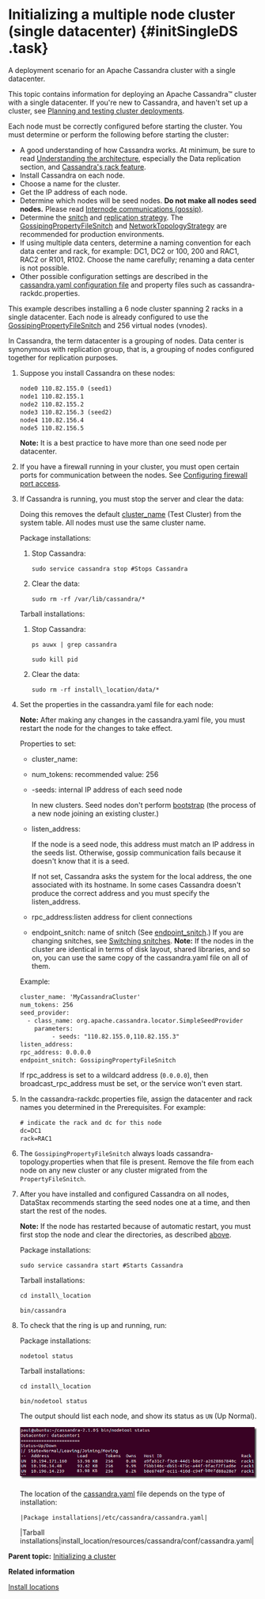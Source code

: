 # Initializing a multiple node cluster \(single datacenter\) {#initSingleDS .task}

A deployment scenario for an Apache Cassandra cluster with a single datacenter.

This topic contains information for deploying an Apache Cassandra™ cluster with a single datacenter. If you're new to Cassandra, and haven't set up a cluster, see [Planning and testing cluster deployments](/en/landing_page/doc/landing_page/planning/planningAbout.html).

Each node must be correctly configured before starting the cluster. You must determine or perform the following before starting the cluster:

-   A good understanding of how Cassandra works. At minimum, be sure to read [Understanding the architecture](../architecture/archTOC.md), especially the Data replication section, and [Cassandra's rack feature](/en/landing_page/doc/landing_page/planning/planningAntiPatterns.html#AntiPatRack).
-   Install Cassandra on each node.
-   Choose a name for the cluster.
-   Get the IP address of each node.
-   Determine which nodes will be seed nodes. **Do not make all nodes seed nodes.** Please read [Internode communications \(gossip\)](../architecture/archGossipAbout.md).
-   Determine the [snitch](../architecture/archSnitchesAbout.md) and [replication strategy](../architecture/archDataDistributeAbout.md). The [GossipingPropertyFileSnitch](../architecture/archsnitchGossipPF.md) and [NetworkTopologyStrategy](../architecture/archDataDistributeAbout.md) are recommended for production environments.
-   If using multiple data centers, determine a naming convention for each data center and rack, for example: DC1, DC2 or 100, 200 and RAC1, RAC2 or R101, R102. Choose the name carefully; renaming a data center is not possible.
-   Other possible configuration settings are described in the [cassandra.yaml configuration file](../configuration/configCassandra_yaml.md) and property files such as cassandra-rackdc.properties.

This example describes installing a 6 node cluster spanning 2 racks in a single datacenter. Each node is already configured to use the [GossipingPropertyFileSnitch](../architecture/archsnitchGossipPF.md) and 256 virtual nodes \(vnodes\).

In Cassandra, the term datacenter is a grouping of nodes. Data center is synonymous with replication group, that is, a grouping of nodes configured together for replication purposes.

1.  Suppose you install Cassandra on these nodes:

    ```
    node0 110.82.155.0 (seed1)
    node1 110.82.155.1
    node2 110.82.155.2
    node3 110.82.156.3 (seed2)
    node4 110.82.156.4
    node5 110.82.156.5
    ```

    **Note:** It is a best practice to have more than one seed node per datacenter.

2.  If you have a firewall running in your cluster, you must open certain ports for communication between the nodes. See [Configuring firewall port access](../configuration/secureFireWall.md).

3.  If Cassandra is running, you must stop the server and clear the data:

    Doing this removes the default [cluster\_name](../configuration/configCassandra_yaml.md#cluster_name) \(Test Cluster\) from the system table. All nodes must use the same cluster name.

    Package installations:

    1.  Stop Cassandra:

        ```language-bash
        sudo service cassandra stop #Stops Cassandra
        ```

    2.  Clear the data:

        ```language-bash
        sudo rm -rf /var/lib/cassandra/*
        ```

    Tarball installations:

    1.  Stop Cassandra:

        ```language-bash
        ps auwx | grep cassandra
        ```

        ```language-bash
        sudo kill pid
        ```

    2.  Clear the data:

        ``` {#clear-c-data-pkg .language-bash}
        sudo rm -rf install\_location/data/*
        ```

4.  Set the properties in the cassandra.yaml file for each node:

    **Note:** After making any changes in the cassandra.yaml file, you must restart the node for the changes to take effect.

    Properties to set:

    -   cluster\_name:
    -   num\_tokens: recommended value: 256
    -   -seeds: internal IP address of each seed node

        In new clusters. Seed nodes don't perform [bootstrap](/en/glossary/doc/glossary/gloss_bootstrap.html) \(the process of a new node joining an existing cluster.\)

    -   listen\_address: 

        If the node is a seed node, this address must match an IP address in the seeds list. Otherwise, gossip communication fails because it doesn't know that it is a seed.

        If not set, Cassandra asks the system for the local address, the one associated with its hostname. In some cases Cassandra doesn't produce the correct address and you must specify the listen\_address.

    -   rpc\_address:listen address for client connections
    -   endpoint\_snitch: name of snitch \(See [endpoint\_snitch](../configuration/configCassandra_yaml.md#endpoint_snitch).\) If you are changing snitches, see [Switching snitches](../operations/opsSwitchSnitch.md).
    **Note:** If the nodes in the cluster are identical in terms of disk layout, shared libraries, and so on, you can use the same copy of the cassandra.yaml file on all of them.

    Example:

    ```
    cluster_name: 'MyCassandraCluster'
    num_tokens: 256
    seed_provider:
      - class_name: org.apache.cassandra.locator.SimpleSeedProvider
        parameters:
             - seeds: "110.82.155.0,110.82.155.3"
    listen_address:
    rpc_address: 0.0.0.0
    endpoint_snitch: GossipingPropertyFileSnitch
    ```

    If rpc\_address is set to a wildcard address \(`0.0.0.0`\), then broadcast\_rpc\_address must be set, or the service won't even start.

5.  In the cassandra-rackdc.properties file, assign the datacenter and rack names you determined in the Prerequisites. For example:

    ```no-highlight
    # indicate the rack and dc for this node
    dc=DC1
    rack=RAC1
    ```

6.  The `GossipingPropertyFileSnitch` always loads cassandra-topology.properties when that file is present. Remove the file from each node on any new cluster or any cluster migrated from the `PropertyFileSnitch`.

7.  After you have installed and configured Cassandra on all nodes, DataStax recommends starting the seed nodes one at a time, and then start the rest of the nodes.

    **Note:** If the node has restarted because of automatic restart, you must first stop the node and clear the directories, as described [above](initSingleDS.md#single-ds-step-3).

    Package installations:

    ```language-bash
    sudo service cassandra start #Starts Cassandra
    ```

    Tarball installations:

    ```language-bash
    cd install\_location
    ```

    ```language-bash
    bin/cassandra
    ```

8.  To check that the ring is up and running, run:

    Package installations:

    ```language-bash
    nodetool status
    ```

    Tarball installations:

    ```language-bash
    cd install\_location
    ```

    ```language-bash
    bin/nodetool status
    ```

    The output should list each node, and show its status as `UN` \(Up Normal\).

     ![](../images/screenshots/init_nodetool_status.png) 

    The location of the [cassandra.yaml](/en/archived/cassandra/3.x/cassandra/configuration/configCassandra_yaml.html) file depends on the type of installation:

        |Package installations|/etc/cassandra/cassandra.yaml|
    |Tarball installations|install\_location/resources/cassandra/conf/cassandra.yaml|


**Parent topic:** [Initializing a cluster](../../cassandra/initialize/initTOC.md)

**Related information**  


[Install locations](../install/installLocationsTOC.md)


